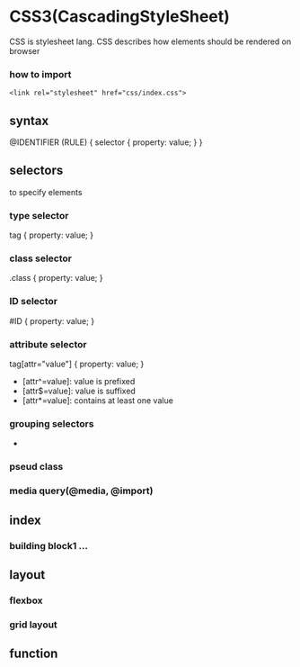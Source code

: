 
# CSS3(CascadingStyleSheet)

CSS is stylesheet lang. CSS describes how elements should be rendered on browser

### how to import

```html: index.html
<link rel="stylesheet" href="css/index.css">
```


## syntax

@IDENTIFIER (RULE) {
  selector {
    property: value;
  }
}


## selectors

to specify elements

### type selector

tag {
  property: value;
}

### class selector

.class {
  property: value;
}

### ID selector

#ID {
  property: value;
}

### attribute selector

tag[attr="value"] {
  property: value;
}

- [attr^=value]: value is prefixed
- [attr$=value]: value is suffixed
- [attr*=value]: contains at least one value

### grouping selectors

- 

### pseud class

### media query(@media, @import)




## index

### building block1 ...


## layout

### flexbox

### grid layout


## function



